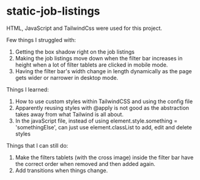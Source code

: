 # static-job-listings

HTML, JavaScript and TailwindCss were used for this project.

Few things I struggled with:
1. Getting the box shadow right on the job listings 
2. Making the job listings move down when the filter bar increases in height when a lot of filter tablets are clicked in mobile mode.
3. Having the filter bar's width change in length dynamically as the page gets wider or narrower in desktop mode.

Things I learned:
1. How to use custom styles within TailwindCSS and using the config file
2. Apparently reusing styles with @apply is not good as the abstraction takes away from what Tailwind is all about.
3. In the javaScript file, instead of using element.style.something = 'somethingElse', can just use element.classList to add, edit and delete styles

Things that I can still do:
1. Make the filters tablets (with the cross image) inside the filter bar have the correct order when removed and then added again.
2. Add transitions when things change.
